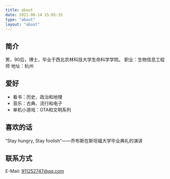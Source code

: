 ```yaml
---
title: about
date: 2021-08-14 15:05:33
type: "about"
layout: "about"
---
```


## 简介
男，90后，博士，毕业于西北农林科技大学生命科学学院。
职业：生物信息工程师
地址：杭州

## 爱好
+ 看书：历史、政治和地理
+ 音乐：古典、流行和电子
+ 单机小游戏：GTA和文明系列

## 喜欢的话
“Stay hungry, Stay foolish”——乔布斯在斯坦福大学毕业典礼的演讲

## 联系方式
E-Mail: 911252747@qq.com
